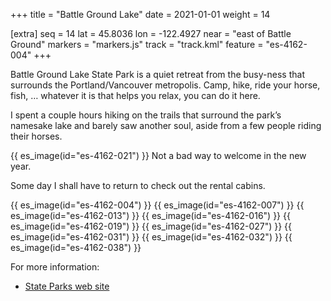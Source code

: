 +++
title = "Battle Ground Lake"
date = 2021-01-01
weight = 14

[extra]
seq = 14
lat = 45.8036
lon = -122.4927
near = "east of Battle Ground"
markers = "markers.js"
track = "track.kml"
feature = "es-4162-004"
+++

Battle Ground Lake State Park is a quiet retreat from the busy-ness that surrounds the Portland/Vancouver metropolis. Camp, hike, ride your horse, fish, … whatever it is that helps you relax, you can do it here.

I spent a couple hours hiking on the trails that surround the park’s namesake lake and barely saw another soul, aside from a few people riding their horses.

{{ es_image(id="es-4162-021") }}
Not a bad way to welcome in the new year.

Some day I shall have to return to check out the rental cabins.

{{ es_image(id="es-4162-004") }}
{{ es_image(id="es-4162-007") }}
{{ es_image(id="es-4162-013") }}
{{ es_image(id="es-4162-016") }}
{{ es_image(id="es-4162-019") }}
{{ es_image(id="es-4162-027") }}
{{ es_image(id="es-4162-031") }}
{{ es_image(id="es-4162-032") }}
{{ es_image(id="es-4162-038") }}

For more information:

* [State Parks web site](https://parks.state.wa.us/472/Battle-Ground-Lake)
